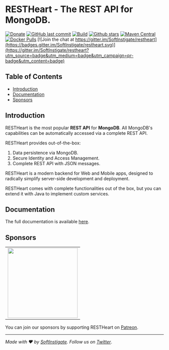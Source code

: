 # RESTHeart - The REST API for MongoDB.

[![Donate](https://img.shields.io/badge/Donate-Patreon-orange.svg?colorB=F96854)](https://www.patreon.com/restheart)
[![GitHub last commit](https://img.shields.io/github/last-commit/softinstigate/restheart)](https://github.com/SoftInstigate/restheart/commits/master)
[![Build](https://github.com/SoftInstigate/restheart/workflows/Build/badge.svg)](https://github.com/SoftInstigate/restheart/actions?query=workflow%3A%22Build%22)
[![Github stars](https://img.shields.io/github/stars/SoftInstigate/restheart?label=Github%20Stars)](https://github.com/SoftInstigate/restheart)
[![Maven Central](https://img.shields.io/maven-central/v/org.restheart/restheart.svg?label=Maven%20Central)](https://search.maven.org/search?q=g:%22org.restheart%22%20AND%20a:%22restheart%22)
[![Docker Pulls](https://img.shields.io/docker/pulls/softinstigate/restheart.svg?maxAge=2592000)](https://hub.docker.com/r/softinstigate/restheart/)
[![Join the chat at https://gitter.im/SoftInstigate/restheart](https://badges.gitter.im/SoftInstigate/restheart.svg)](https://gitter.im/SoftInstigate/restheart?utm_source=badge&utm_medium=badge&utm_campaign=pr-badge&utm_content=badge)

<!-- [![Docker Stars](https://img.shields.io/docker/stars/softinstigate/restheart.svg?maxAge=2592000)](https://hub.docker.com/r/softinstigate/restheart/) -->

## Table of Contents

-   [Introduction](#introduction)
-   [Documentation](#documentation)
-   [Sponsors](#sponsors)

## Introduction

RESTHeart is the most popular **REST API** for **MongoDB**. All MongoDB's capabilities can be automatically accessed via a complete REST API.

RESTHeart provides out-of-the-box:

1. Data persistence via MongoDB.
1. Secure Identity and Access Management.
1. Complete REST API with JSON messages.

RESTHeart is a modern backend for Web and Mobile apps, designed to radically simplify server-side development and deployment. 

RESTHeart comes with complete functionalities out of the box, but you can extend it with Java to implement custom services.

## Documentation

The full documentation is available [here](https://restheart.org/docs/).

## Sponsors

<table>
  <tbody>
    <tr>
      <td align="center" valign="middle">
        <a href="https://www.softinstigate.com" target="_blank">
          <img width="222px" src="https://www.softinstigate.com/images/softinstigate-logo-lg.png">
        </a>
      </td>
    </tr>
  </tbody>
</table>

You can join our sponsors by supporting RESTHeart on [Patreon](https://www.patreon.com/restheart).

---

_Made with :heart: by [SoftInstigate](http://www.softinstigate.com/). Follow us on [Twitter](https://twitter.com/softinstigate)_.